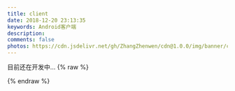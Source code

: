 ```yaml
---
title: client
date: 2018-12-20 23:13:35
keywords: Android客户端
description: 
comments: false
photos: https://cdn.jsdelivr.net/gh/ZhangZhenwen/cdn@1.0.0/img/banner/client.jpg
---
```

<!-- 直接下载 or 扫码下载： -->
目前还在开发中...
{% raw %}
<!-- <div style="text-align: center;">
<img class="lazyload" data-src="https://view.moezx.cc/images/2018/06/08/app-download.png#in-center#width-50" style="width: 200px; height: 200px;" alt="">
</div> -->
{% endraw %}